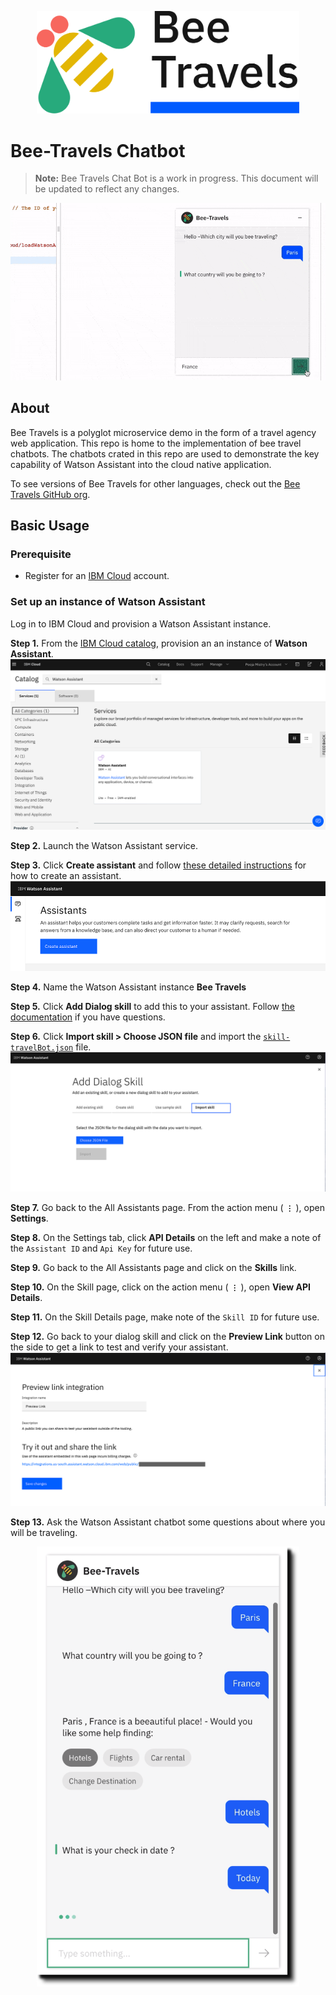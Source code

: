 <p align='center'>
<img src='images/logo.png' width='420' alt='Bee Travels logo'>
</p>

# Bee-Travels Chatbot 
> **Note:** Bee Travels Chat Bot is a work in progress. This document will be updated to reflect any changes.

![Bee-Travels Gif](/images/take1.gif)
<!-- <p align='center'>
<img src='images/BT-1.png' width='420' alt='Bee Travels logo'>
</p> -->
## About

Bee Travels is a polyglot microservice demo in the form of a travel agency web application. This repo is home to the implementation of bee travel chatbots. The chatbots crated in this repo are used to demonstrate the key capability of Watson Assistant into the cloud native application. 

To see versions of Bee Travels for other languages, check out the [Bee Travels GitHub org](https://github.com/bee-travels).

## Basic Usage

### Prerequisite

- Register for an [IBM Cloud](https://www.ibm.com/account/reg/us-en/signup?formid=urx-42793&eventid=cfc-2020?cm_mmc=OSocial_Blog-_-Audience+Developer_Developer+Conversation-_-WW_WW-_-cfc-2020-ghub-starterkit-communication_ov75914&cm_mmca1=000039JL&cm_mmca2=10008917) account.

### Set up an instance of Watson Assistant

Log in to IBM Cloud and provision a Watson Assistant instance.

**Step 1.** From the [IBM Cloud catalog](https://cloud.ibm.com/catalog/services/watson-assistant), provision an an instance of **Watson Assistant**.
  ![Watson Assistant Catalog](/images/assistant/WA-Photo1.png)

**Step 2.**  Launch the Watson Assistant service.

**Step 3.** Click **Create assistant** and follow [these detailed instructions](https://cloud.ibm.com/docs/assistant?topic=assistant-assistant-add) for how to create an assistant.
  ![Watson Assistant Photo2 ](/images/assistant/WA-Photo2.png)

**Step 4.** Name the Watson Assistant instance **Bee Travels**
  
**Step 5.** Click **Add Dialog skill** to add this to your assistant. Follow [the documentation](https://cloud.ibm.com/docs/assistant?topic=assistant-skill-dialog-add) if you have questions.


**Step 6.** Click **Import skill > Choose JSON file** and import the [`skill-travelBot.json`](./travelBot/skills/skill-travelBot.json) file.
  ![Watson Assistant Photo5 ](/images/assistant/WA-Photo5.png)

**Step 7.** Go back to the All Assistants page. From the action menu ( **`⋮`** ), open **Settings**.
  

**Step 8.**  On the Settings tab, click **API Details** on the left and make a note of the `Assistant ID` and `Api Key` for future use.
  

**Step 9.** Go back to the All Assistants page and click on the **Skills** link.
  

**Step 10.** On the Skill page, click on the action menu ( **`⋮`** ), open **View API Details**.
 

**Step 11.** On the Skill Details page, make note of the `Skill ID` for future use.
  

**Step 12.**  Go back to your dialog skill and click on the **Preview Link** button on the side to get a link to test and verify your assistant.
  ![Watson Assistant Photo9 ](/images/assistant/WA-Photo91.png)

**Step 13.** Ask the Watson Assistant chatbot some questions about where you will be traveling.
<p align='center'>
<img src='images/BT-1.png' width='420' alt='Bee Travels logo'>
</p>
